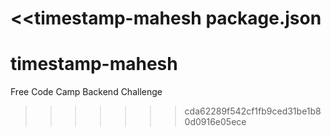 <<timestamp-mahesh
 package.json
=======
# timestamp-mahesh
Free Code Camp Backend Challenge
>>>>>>> cda62289f542cf1fb9ced31be1b80d0916e05ece
